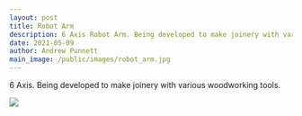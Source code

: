 ```yaml
---
layout: post
title: Robot Arm
description: 6 Axis Robot Arm. Being developed to make joinery with various woodworking tools. 
date: 2021-05-09
author: Andrew Punnett
main_image: /public/images/robot_arm.jpg
---
```


6 Axis. Being developed to make joinery with various woodworking tools.

![](/public/images/robot_arm.jpg)

